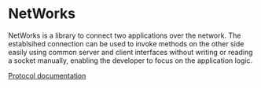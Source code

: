 # NetWorks

NetWorks is a library to connect two applications over the network. The establsihed connection can be used to invoke methods on the other side easily using common server and client interfaces without writing or reading a socket manually, enabling the developer to focus on the application logic.

[Protocol documentation](PROTOCOL.md)
